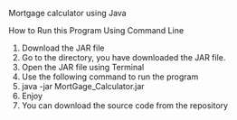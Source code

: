 Mortgage calculator using Java


How to Run this Program Using Command Line



1. Download the JAR file
2. Go to the directory, you have downloaded the JAR file.
3. Open the JAR file using Terminal
4. Use the following command to run the program
5. java -jar MortGage_Calculator.jar
6. Enjoy
7. You can download the source code from the repository
		

